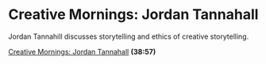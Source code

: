 # Creative Mornings: Jordan Tannahall

Jordan Tannahill discusses storytelling and ethics of creative storytelling.

[Creative Mornings: Jordan Tannahall](https://creativemornings.com/talks/jordan-tannahill/1) **(38:57)**